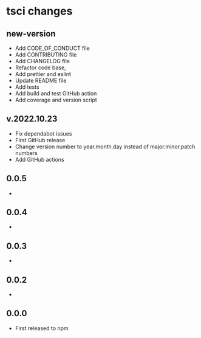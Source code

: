 # tsci changes

## new-version
- Add CODE_OF_CONDUCT file
- Add CONTRIBUTING file
- Add CHANGELOG file
- Refactor code base, 
- Add prettier and eslint
- Update README file
- Add tests
- Add build and test GitHub action
- Add coverage and version script

## v.2022.10.23
- Fix dependabot issues
- First GitHub release
- Change version number to year.month.day instead of major.minor.patch numbers
- Add GitHub actions
## 0.0.5
- 
## 0.0.4
- 
## 0.0.3
- 
## 0.0.2
- 
## 0.0.0
- First released to npm
